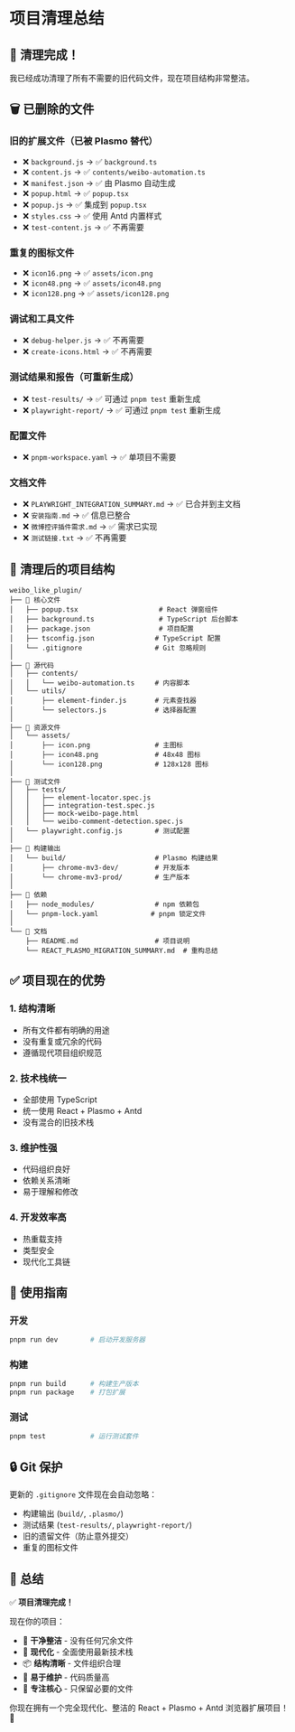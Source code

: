 # 项目清理总结

## 🧹 清理完成！

我已经成功清理了所有不需要的旧代码文件，现在项目结构非常整洁。

## 🗑️ 已删除的文件

### 旧的扩展文件（已被 Plasmo 替代）
- ❌ `background.js` → ✅ `background.ts`
- ❌ `content.js` → ✅ `contents/weibo-automation.ts`
- ❌ `manifest.json` → ✅ 由 Plasmo 自动生成
- ❌ `popup.html` → ✅ `popup.tsx`
- ❌ `popup.js` → ✅ 集成到 `popup.tsx`
- ❌ `styles.css` → ✅ 使用 Antd 内置样式
- ❌ `test-content.js` → ✅ 不再需要

### 重复的图标文件
- ❌ `icon16.png` → ✅ `assets/icon.png`
- ❌ `icon48.png` → ✅ `assets/icon48.png`
- ❌ `icon128.png` → ✅ `assets/icon128.png`

### 调试和工具文件
- ❌ `debug-helper.js` → ✅ 不再需要
- ❌ `create-icons.html` → ✅ 不再需要

### 测试结果和报告（可重新生成）
- ❌ `test-results/` → ✅ 可通过 `pnpm test` 重新生成
- ❌ `playwright-report/` → ✅ 可通过 `pnpm test` 重新生成

### 配置文件
- ❌ `pnpm-workspace.yaml` → ✅ 单项目不需要

### 文档文件
- ❌ `PLAYWRIGHT_INTEGRATION_SUMMARY.md` → ✅ 已合并到主文档
- ❌ `安装指南.md` → ✅ 信息已整合
- ❌ `微博控评插件需求.md` → ✅ 需求已实现
- ❌ `测试链接.txt` → ✅ 不再需要

## 📁 清理后的项目结构

```
weibo_like_plugin/
├── 📄 核心文件
│   ├── popup.tsx                    # React 弹窗组件
│   ├── background.ts                # TypeScript 后台脚本
│   ├── package.json                 # 项目配置
│   ├── tsconfig.json               # TypeScript 配置
│   └── .gitignore                  # Git 忽略规则
│
├── 📂 源代码
│   ├── contents/
│   │   └── weibo-automation.ts     # 内容脚本
│   └── utils/
│       ├── element-finder.js       # 元素查找器
│       └── selectors.js            # 选择器配置
│
├── 📂 资源文件
│   └── assets/
│       ├── icon.png                # 主图标
│       ├── icon48.png              # 48x48 图标
│       └── icon128.png             # 128x128 图标
│
├── 📂 测试文件
│   ├── tests/
│   │   ├── element-locator.spec.js
│   │   ├── integration-test.spec.js
│   │   ├── mock-weibo-page.html
│   │   └── weibo-comment-detection.spec.js
│   └── playwright.config.js        # 测试配置
│
├── 📂 构建输出
│   └── build/                      # Plasmo 构建结果
│       ├── chrome-mv3-dev/         # 开发版本
│       └── chrome-mv3-prod/        # 生产版本
│
├── 📂 依赖
│   ├── node_modules/               # npm 依赖包
│   └── pnpm-lock.yaml             # pnpm 锁定文件
│
└── 📄 文档
    ├── README.md                   # 项目说明
    └── REACT_PLASMO_MIGRATION_SUMMARY.md  # 重构总结
```

## ✅ 项目现在的优势

### 1. **结构清晰**
- 所有文件都有明确的用途
- 没有重复或冗余的代码
- 遵循现代项目组织规范

### 2. **技术栈统一**
- 全部使用 TypeScript
- 统一使用 React + Plasmo + Antd
- 没有混合的旧技术栈

### 3. **维护性强**
- 代码组织良好
- 依赖关系清晰
- 易于理解和修改

### 4. **开发效率高**
- 热重载支持
- 类型安全
- 现代化工具链

## 🚀 使用指南

### 开发
```bash
pnpm run dev        # 启动开发服务器
```

### 构建
```bash
pnpm run build      # 构建生产版本
pnpm run package    # 打包扩展
```

### 测试
```bash
pnpm test           # 运行测试套件
```

## 🔒 Git 保护

更新的 `.gitignore` 文件现在会自动忽略：
- 构建输出 (`build/`, `.plasmo/`)
- 测试结果 (`test-results/`, `playwright-report/`)
- 旧的遗留文件（防止意外提交）
- 重复的图标文件

## 🎉 总结

✅ **项目清理完成！**

现在你的项目：
- 🧹 **干净整洁** - 没有任何冗余文件
- 🚀 **现代化** - 全面使用最新技术栈
- 📦 **结构清晰** - 文件组织合理
- 🔧 **易于维护** - 代码质量高
- 🎯 **专注核心** - 只保留必要的文件

你现在拥有一个完全现代化、整洁的 React + Plasmo + Antd 浏览器扩展项目！🎊
